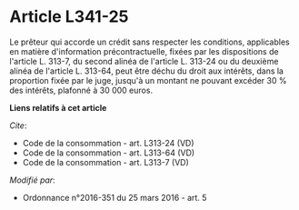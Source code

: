 # Article L341-25

Le prêteur qui accorde un crédit sans respecter les conditions, applicables en matière d'information précontractuelle, fixées
par les dispositions de l'article L. 313-7, du second alinéa de l'article L. 313-24 ou du deuxième alinéa de l'article L.
313-64, peut être déchu du droit aux intérêts, dans la proportion fixée par le juge, jusqu'à un montant ne pouvant excéder 30
% des intérêts, plafonné à 30 000 euros.

**Liens relatifs à cet article**

_Cite_:

  - Code de la consommation - art. L313-24 (VD)
  - Code de la consommation - art. L313-64 (VD)
  - Code de la consommation - art. L313-7 (VD)

_Modifié par_:

  - Ordonnance n°2016-351 du 25 mars 2016 - art. 5
